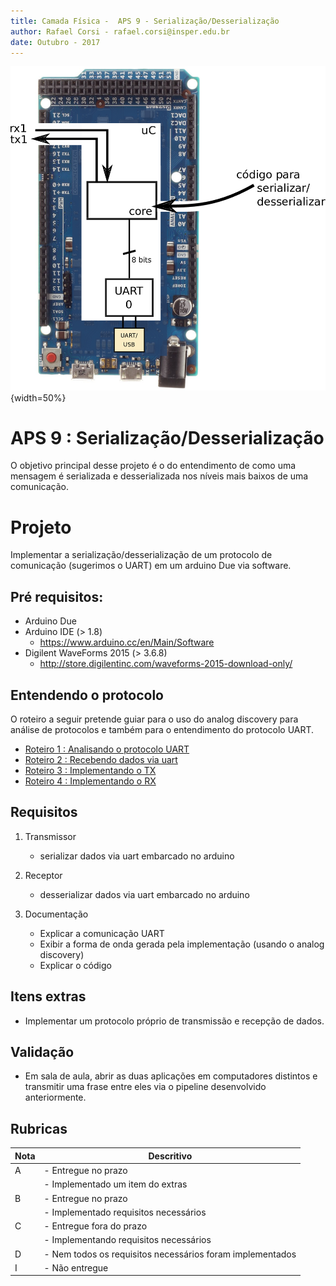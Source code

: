 ```yaml
---
title: Camada Física -  APS 9 - Serialização/Desserialização 
author: Rafael Corsi - rafael.corsi@insper.edu.br
date: Outubro - 2017
---
```


![Interface entre módulos](./doc/projeto.png){width=50%}

# APS 9 : Serialização/Desserialização 

O objetivo principal desse projeto é o do entendimento de como uma mensagem é serializada e desserializada nos níveis mais baixos de uma comunicação.

# Projeto

Implementar a serialização/desserialização de um protocolo de comunicação (sugerimos o UART) em um arduino Due via software. 

## Pré requisitos: 

- Arduino Due
- Arduino IDE (> 1.8)
     - https://www.arduino.cc/en/Main/Software
- Digilent WaveForms 2015 (> 3.6.8)
     - http://store.digilentinc.com/waveforms-2015-download-only/
 
## Entendendo o protocolo 

O roteiro a seguir pretende guiar para o uso do analog discovery para análise de protocolos e também para o entendimento do protocolo UART. 

- [Roteiro 1 : Analisando o protocolo UART](https://github.com/Insper/Camada-Fisica-Computacao/tree/master/3-Projetos/9-COM-Serializacao/Roteiros/1-Analise-Protocolo)
- [Roteiro 2 : Recebendo dados via uart](https://github.com/Insper/Camada-Fisica-Computacao/tree/master/3-Projetos/9-COM-Serializacao/Roteiros/2-Recebendo-Dados)
- [Roteiro 3 : Implementando o TX](https://github.com/Insper/Camada-Fisica-Computacao/tree/master/3-Projetos/9-COM-Serializacao/Roteiros/3-Implementando-TX)
- [Roteiro 4 : Implementando o RX](https://github.com/Insper/Camada-Fisica-Computacao/tree/master/3-Projetos/9-COM-Serializacao/Roteiros/4-Implementando-RX)

## Requisitos 
1. Transmissor
     - serializar dados via uart embarcado no arduino
     
2. Receptor
     - desserializar dados via uart embarcado no arduino
          
3. Documentação
     - Explicar a comunicação UART
     - Exibir a forma de onda gerada pela implementação (usando o analog discovery)
     - Explicar o código

## Itens extras

- Implementar um protocolo próprio de transmissão e recepção de dados.

## Validação

- Em sala de aula, abrir as duas aplicações em computadores distintos e transmitir uma frase entre eles via o pipeline desenvolvido anteriormente.

## Rubricas

| Nota | Descritivo                                                |
|------|-----------------------------------------------------------|
| A    | - Entregue no prazo                                       |
|      | - Implementado um item do extras                          |
| B    | - Entregue no prazo                                       |
|      | - Implementado requisitos necessários                     |
| C    | - Entregue fora do prazo                                  |
|      | - Implementando requisitos necessários                    |
| D    | - Nem todos os requisitos necessários foram implementados |
| I    | - Não entregue                                            |



